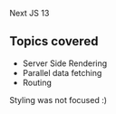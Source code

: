 Next JS 13

## Topics covered

- Server Side Rendering
- Parallel data fetching
- Routing

Styling was not focused :)
